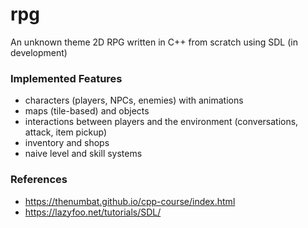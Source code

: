 # rpg
An unknown theme 2D RPG written in C++ from scratch using SDL (in development)

### Implemented Features

- characters (players, NPCs, enemies) with animations
- maps (tile-based) and objects
- interactions between players and the environment (conversations, attack, item pickup)
- inventory and shops
- naive level and skill systems

### References

- https://thenumbat.github.io/cpp-course/index.html
- https://lazyfoo.net/tutorials/SDL/
